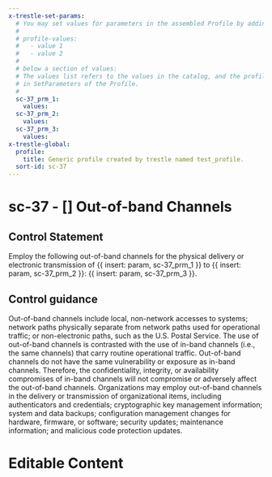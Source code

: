 ```yaml
---
x-trestle-set-params:
  # You may set values for parameters in the assembled Profile by adding
  #
  # profile-values:
  #   - value 1
  #   - value 2
  #
  # below a section of values:
  # The values list refers to the values in the catalog, and the profile-values represent values
  # in SetParameters of the Profile.
  #
  sc-37_prm_1:
    values:
  sc-37_prm_2:
    values:
  sc-37_prm_3:
    values:
x-trestle-global:
  profile:
    title: Generic profile created by trestle named test_profile.
  sort-id: sc-37
---
```


# sc-37 - \[\] Out-of-band Channels

## Control Statement

Employ the following out-of-band channels for the physical delivery or electronic transmission of {{ insert: param, sc-37_prm_1 }} to {{ insert: param, sc-37_prm_2 }}: {{ insert: param, sc-37_prm_3 }}.

## Control guidance

Out-of-band channels include local, non-network accesses to systems; network paths physically separate from network paths used for operational traffic; or non-electronic paths, such as the U.S. Postal Service. The use of out-of-band channels is contrasted with the use of in-band channels (i.e., the same channels) that carry routine operational traffic. Out-of-band channels do not have the same vulnerability or exposure as in-band channels. Therefore, the confidentiality, integrity, or availability compromises of in-band channels will not compromise or adversely affect the out-of-band channels. Organizations may employ out-of-band channels in the delivery or transmission of organizational items, including authenticators and credentials; cryptographic key management information; system and data backups; configuration management changes for hardware, firmware, or software; security updates; maintenance information; and malicious code protection updates.

# Editable Content

<!-- Make additions and edits below -->
<!-- The above represents the contents of the control as received by the profile, prior to additions. -->
<!-- If the profile makes additions to the control, they will appear below. -->
<!-- The above markdown may not be edited but you may edit the content below, and/or introduce new additions to be made by the profile. -->
<!-- If there is a yaml header at the top, parameter values may be edited. Use --set-parameters to incorporate the changes during assembly. -->
<!-- The content here will then replace what is in the profile for this control, after running profile-assemble. -->
<!-- The current profile has no added parts for this control, but you may add new ones here. -->
<!-- Each addition must have a heading either of the form ## Control my_addition_name -->
<!-- or ## Part a. (where the a. refers to one of the control statement labels.) -->
<!-- "## Control" parts are new parts added after the statement part. -->
<!-- "## Part" parts are new parts added into the top-level statement part with that label. -->
<!-- Subparts may be added with nested hash levels of the form ### My Subpart Name -->
<!-- underneath the parent ## Control or ## Part being added -->
<!-- See https://ibm.github.io/compliance-trestle/tutorials/ssp_profile_catalog_authoring/ssp_profile_catalog_authoring for guidance. -->
